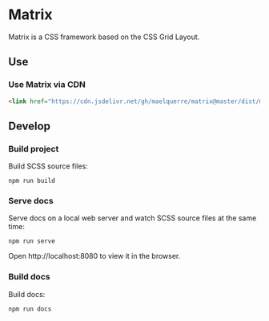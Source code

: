 # Matrix

Matrix is a CSS framework based on the CSS Grid Layout.

## Use

### Use Matrix via CDN

```html
<link href="https://cdn.jsdelivr.net/gh/maelquerre/matrix@master/dist/matrix.min.css" rel="stylesheet">
```

## Develop

### Build project

Build SCSS source files:
```
npm run build
```

### Serve docs

Serve docs on a local web server and watch SCSS source files at the same time:
```
npm run serve
```

Open http://localhost:8080 to view it in the browser.

### Build docs

Build docs:
```
npm run docs
```
